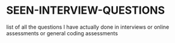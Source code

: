 # SEEN-INTERVIEW-QUESTIONS

list of all the questions I have actually done in interviews or online assessments or general coding assessments
